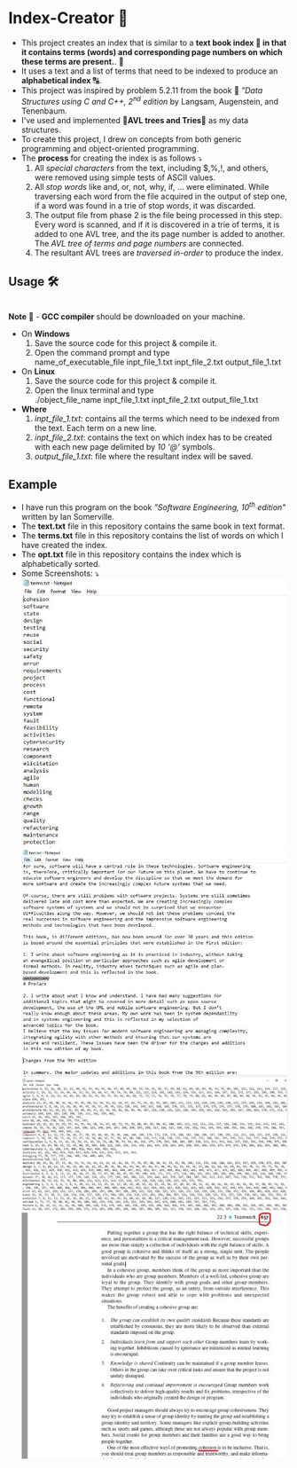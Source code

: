 # Index-Creator :orange_book:

+ This project creates an index that is similar to a **text book index :bookmark_tabs: in that it contains terms (words) and corresponding page numbers on which these terms are present.**. :open_book: 
+ It uses a text and a list of terms that need to be indexed to produce an **alphabetical index** :capital_abcd:. 
+ This project was inspired by problem 5.2.11 from the book :blue_book: *"Data Structures using C and C++, 2<sup>nd</sup> edition* by Langsam, Augenstein, and Tenenbaum. 
+ I've used and implemented :palm_tree:**AVL trees and Tries**:deciduous_tree: as my data structures.
+ To create this project, I drew on concepts from both generic programming and object-oriented programming. 
+ The **process** for creating the index is as follows :arrow_heading_down:
    1. All *special characters* from the text, including $,%,!, and others, were removed using simple tests of ASCII values.
    2. All *stop words* like and, or, not, why, if, … were eliminated. While traversing each word from the file acquired in the output of step one, if a word was found in a trie of stop words, it was discarded.
    3. The output file from phase 2 is the file being processed in this step. Every word is scanned, and if it is discovered in a trie of terms, it is added to one AVL tree, and the its page number is added to another. The *AVL tree of terms and page numbers* are connected.
    4. The resultant AVL trees are *traversed in-order* to produce the index.  

## Usage :hammer_and_wrench:
<br> **Note** :triangular_flag_on_post: - **GCC compiler** should be downloaded on your machine. <br> 
+ On **Windows** 
    1. Save the source code for this project & compile it. 
    2. Open the command prompt and type <br>
        name_of_executable_file inpt_file_1.txt inpt_file_2.txt output_file_1.txt
+ On **Linux**
    1. Save the source code for this project & compile it. 
    2. Open the linux terminal and type <br>
        ./object_file_name inpt_file_1.txt inpt_file_2.txt output_file_1.txt 
+ **Where** 
    1. *inpt_file_1.txt*: contains all the terms which need to be indexed from the text. Each term on a new line. 
    2. *inpt_file_2.txt*: contains the text on which index has to be created with each new page delimited by *10 '@'* symbols.  
    3. *output_file_1.txt*: file where the resultant index will be saved. 
## Example
+ I have run this program on the book *"Software Engineering, 10<sup>th</sup> edition"* written by Ian Somerville. 
+ The **text.txt** file in this repository contains the same book in text format. 
+ The **terms.txt** file in this repository contains the list of words on which I have created the index. 
+ The **opt.txt** file in this repository contains the index which is alphabetically sorted. 
+ Some Screenshots: :arrow_heading_down:
    ![image of terms to be indexed](/assets/images/terms.JPG)
    ![image of text on which index is created](/assets/images/text.JPG)
    ![image of output index](/assets/images/output.JPG)
    ![image of book section for verification](/assets/images/somerVBook.JPG)
